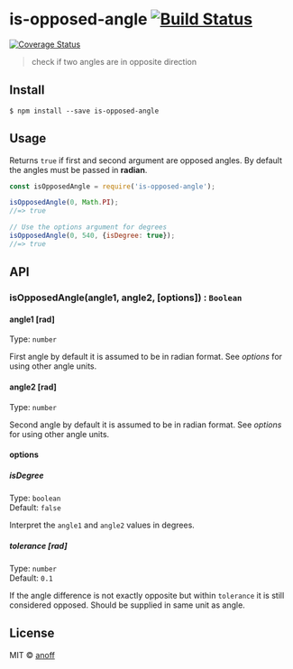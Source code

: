 # is-opposed-angle [![Build Status](https://travis-ci.org/anoff/is-opposed-angle.svg?branch=master)](https://travis-ci.org/anoff/is-opposed-angle)
[![Coverage Status](https://coveralls.io/repos/github/anoff/is-opposed-angle/badge.svg?branch=master)](https://coveralls.io/github/anoff/is-opposed-angle?branch=master)

> check if two angles are in opposite direction


## Install

```
$ npm install --save is-opposed-angle
```


## Usage

Returns `true` if first and second argument are opposed angles. By default the angles must be passed in **radian**.

```js
const isOpposedAngle = require('is-opposed-angle');

isOpposedAngle(0, Math.PI);
//=> true

// Use the options argument for degrees
isOpposedAngle(0, 540, {isDegree: true});
//=> true
```


## API

### isOpposedAngle(angle1, angle2, [options]) : `Boolean`

#### angle1 [rad]

Type: `number`

First angle by default it is assumed to be in radian format. See _options_ for using other angle units.

#### angle2 [rad]

Type: `number`

Second angle by default it is assumed to be in radian format. See _options_ for using other angle units.

#### options

##### isDegree

Type: `boolean`<br>
Default: `false`

Interpret the `angle1` and `angle2` values in degrees.

##### tolerance [rad]

Type: `number`<br>
Default: `0.1`

If the angle difference is not exactly opposite but within `tolerance` it is still considered opposed. Should be supplied in same unit as angle.

## License

MIT © [anoff](http://anoff.io)

